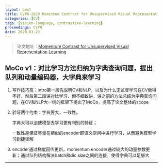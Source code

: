 ```yaml
---
layout: post
title: CVPR-2020 Momentum Contrast for Unsupervised Visual Representation Learning
categories: [CV]
tags: [vision-language, contrastive-learning]
proceedings: CVPR
date: 2020-03-23
---
```


> 论文地址：[Momentum Contrast for Unsupervised Visual Representation Learning](https://ieeexplore.ieee.org/document/9157636/)

## MoCo v1：对比学习方法归纳为字典查询问题，提出队列和动量编码器，大字典来学习

1. 写作技巧高：intro第一段先说明CV和NLP，以及为什么无监督学习在CV做得不好，然后第二段讲对比学习，但不细致讲，讲之前的方法总结为字典查询问题，在CV和NLP大一统的框架下提出了MoCo，提高了论文整体的scope
2. 验证两个约束：字典要大，一致性。

   字典大可以迫使模型去学习更有判别的特征；

   一致性是保证尽量在相似的encoder即语义空间中进行学习，从而避免模型学习到捷径解
3. encoder通过梯度回传更新，momentum encoder通过较大的动量参数更新；通过队列结构解决batch和dic size之间的连接，使得字典可以足够大

<HR align=left color=#987cb9 SIZE=1>
